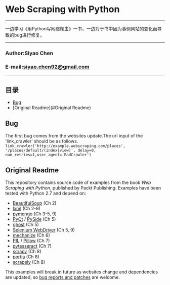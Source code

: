# Web Scraping with Python
------

一边学习《用Python写网络爬虫》一书，一边对于书中因为事例网站的变化而导致的bug进行修复。

****
### Author:Siyao Chen
### E-mail:siyao.chen92@gmail.com
****
## 目录
* [Bug](#Bug)
* [Original Readme](#Original Readme)

Bug
------
The first bug comes from the websites update.The url input of the 'link_crawler' should be as follows.
`link_crawler('http://example.webscraping.com/places', '/places/default/(index|view)', delay=0, num_retries=1,user_agent='BadCrawler')`

Original Readme
------
This repository contains source code of examples from the book *Web Scraping with Python*, published by Packt Publishing. 
Examples have been tested with Python 2.7 and depend on: 

 * [BeautifulSoup](http://www.crummy.com/software/BeautifulSoup/) (Ch 2)
 * [lxml](http://lxml.de/) (Ch 2-9)
 * [pymongo](http://api.mongodb.org/python/current/) (Ch 3-5, 9)
 * [PyQt](http://www.riverbankcomputing.co.uk/software/pyqt/intro) / [PySide](https://pypi.python.org/pypi/PySide) (Ch 5)
 * [ghost](http://jeanphix.me/Ghost.py/) (Ch 5)
 * [Selenium WebDriver](http://www.seleniumhq.org/projects/webdriver/) (Ch 5, 9)
 * [mechanize](http://wwwsearch.sourceforge.net/mechanize/) (Ch 6)
 * [PIL](http://www.pythonware.com/products/pil/) / [Pillow](https://python-pillow.github.io/) (Ch 7)
 * [pytesseract](https://github.com/madmaze/pytesseract) (Ch 7)
 * [scrapy](http://scrapy.org/) (Ch 8)
 * [portia](https://github.com/scrapinghub/portia) (Ch 8)
 * [scrapely](https://github.com/scrapy/scrapely) (Ch 8)

This examples will break in future as websites change and dependencies are updated, so [bug reports and patches](https://bitbucket.org/wswp/code/issues?status=new&status=open) are welcome.
